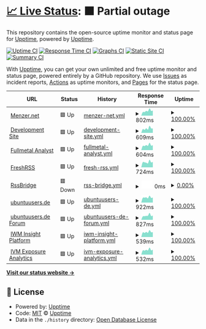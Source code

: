 # [📈 Live Status](https://upptime.github.io/upptime): <!--live status--> **🟧 Partial outage**

This repository contains the open-source uptime monitor and status page for [Upptime](https://upptime.js.org), powered by [Upptime](https://github.com/upptime/upptime).

[![Uptime CI](https://github.com/cxt666/upptime/workflows/Uptime%20CI/badge.svg)](https://github.com/cxt666/upptime/actions?query=workflow%3A%22Uptime+CI%22)
[![Response Time CI](https://github.com/cxt666/upptime/workflows/Response%20Time%20CI/badge.svg)](https://github.com/cxt666/upptime/actions?query=workflow%3A%22Response+Time+CI%22)
[![Graphs CI](https://github.com/cxt666/upptime/workflows/Graphs%20CI/badge.svg)](https://github.com/cxt666/upptime/actions?query=workflow%3A%22Graphs+CI%22)
[![Static Site CI](https://github.com/cxt666/upptime/workflows/Static%20Site%20CI/badge.svg)](https://github.com/cxt666/upptime/actions?query=workflow%3A%22Static+Site+CI%22)
[![Summary CI](https://github.com/cxt666/upptime/workflows/Summary%20CI/badge.svg)](https://github.com/cxt666/upptime/actions?query=workflow%3A%22Summary+CI%22)

With [Upptime](https://upptime.js.org), you can get your own unlimited and free uptime monitor and status page, powered entirely by a GitHub repository. We use [Issues](https://github.com/upptime/upptime/issues) as incident reports, [Actions](https://github.com/cxt666/upptime/actions) as uptime monitors, and [Pages](https://upptime.github.io/upptime) for the status page.

<!--start: status pages-->
<!-- This summary is generated by Upptime (https://github.com/upptime/upptime) -->
<!-- Do not edit this manually, your changes will be overwritten -->
<!-- prettier-ignore -->
| URL | Status | History | Response Time | Uptime |
| --- | ------ | ------- | ------------- | ------ |
| <img alt="" src="http://legacy.menzer.net/sites/default/files/dev.ico" height="13"> [Menzer.net](http://menzer.net) | 🟩 Up | [menzer-net.yml](https://github.com/cxt666/upptime/commits/HEAD/history/menzer-net.yml) | <details><summary><img alt="Response time graph" src="./graphs/menzer-net/response-time-week.png" height="20"> 802ms</summary><br><a href="https://cxt666.github.io/upptime/history/menzer-net"><img alt="Response time 839" src="https://img.shields.io/endpoint?url=https%3A%2F%2Fraw.githubusercontent.com%2Fcxt666%2Fupptime%2FHEAD%2Fapi%2Fmenzer-net%2Fresponse-time.json"></a><br><a href="https://cxt666.github.io/upptime/history/menzer-net"><img alt="24-hour response time 1054" src="https://img.shields.io/endpoint?url=https%3A%2F%2Fraw.githubusercontent.com%2Fcxt666%2Fupptime%2FHEAD%2Fapi%2Fmenzer-net%2Fresponse-time-day.json"></a><br><a href="https://cxt666.github.io/upptime/history/menzer-net"><img alt="7-day response time 802" src="https://img.shields.io/endpoint?url=https%3A%2F%2Fraw.githubusercontent.com%2Fcxt666%2Fupptime%2FHEAD%2Fapi%2Fmenzer-net%2Fresponse-time-week.json"></a><br><a href="https://cxt666.github.io/upptime/history/menzer-net"><img alt="30-day response time 709" src="https://img.shields.io/endpoint?url=https%3A%2F%2Fraw.githubusercontent.com%2Fcxt666%2Fupptime%2FHEAD%2Fapi%2Fmenzer-net%2Fresponse-time-month.json"></a><br><a href="https://cxt666.github.io/upptime/history/menzer-net"><img alt="1-year response time 715" src="https://img.shields.io/endpoint?url=https%3A%2F%2Fraw.githubusercontent.com%2Fcxt666%2Fupptime%2FHEAD%2Fapi%2Fmenzer-net%2Fresponse-time-year.json"></a></details> | <details><summary><a href="https://cxt666.github.io/upptime/history/menzer-net">100.00%</a></summary><a href="https://cxt666.github.io/upptime/history/menzer-net"><img alt="All-time uptime 99.90%" src="https://img.shields.io/endpoint?url=https%3A%2F%2Fraw.githubusercontent.com%2Fcxt666%2Fupptime%2FHEAD%2Fapi%2Fmenzer-net%2Fuptime.json"></a><br><a href="https://cxt666.github.io/upptime/history/menzer-net"><img alt="24-hour uptime 100.00%" src="https://img.shields.io/endpoint?url=https%3A%2F%2Fraw.githubusercontent.com%2Fcxt666%2Fupptime%2FHEAD%2Fapi%2Fmenzer-net%2Fuptime-day.json"></a><br><a href="https://cxt666.github.io/upptime/history/menzer-net"><img alt="7-day uptime 100.00%" src="https://img.shields.io/endpoint?url=https%3A%2F%2Fraw.githubusercontent.com%2Fcxt666%2Fupptime%2FHEAD%2Fapi%2Fmenzer-net%2Fuptime-week.json"></a><br><a href="https://cxt666.github.io/upptime/history/menzer-net"><img alt="30-day uptime 100.00%" src="https://img.shields.io/endpoint?url=https%3A%2F%2Fraw.githubusercontent.com%2Fcxt666%2Fupptime%2FHEAD%2Fapi%2Fmenzer-net%2Fuptime-month.json"></a><br><a href="https://cxt666.github.io/upptime/history/menzer-net"><img alt="1-year uptime 99.98%" src="https://img.shields.io/endpoint?url=https%3A%2F%2Fraw.githubusercontent.com%2Fcxt666%2Fupptime%2FHEAD%2Fapi%2Fmenzer-net%2Fuptime-year.json"></a></details>
| <img alt="" src="http://legacy.menzer.net/sites/default/files/dev.ico" height="13"> [Development Site](http://mnzr.de) | 🟩 Up | [development-site.yml](https://github.com/cxt666/upptime/commits/HEAD/history/development-site.yml) | <details><summary><img alt="Response time graph" src="./graphs/development-site/response-time-week.png" height="20"> 609ms</summary><br><a href="https://cxt666.github.io/upptime/history/development-site"><img alt="Response time 595" src="https://img.shields.io/endpoint?url=https%3A%2F%2Fraw.githubusercontent.com%2Fcxt666%2Fupptime%2FHEAD%2Fapi%2Fdevelopment-site%2Fresponse-time.json"></a><br><a href="https://cxt666.github.io/upptime/history/development-site"><img alt="24-hour response time 838" src="https://img.shields.io/endpoint?url=https%3A%2F%2Fraw.githubusercontent.com%2Fcxt666%2Fupptime%2FHEAD%2Fapi%2Fdevelopment-site%2Fresponse-time-day.json"></a><br><a href="https://cxt666.github.io/upptime/history/development-site"><img alt="7-day response time 609" src="https://img.shields.io/endpoint?url=https%3A%2F%2Fraw.githubusercontent.com%2Fcxt666%2Fupptime%2FHEAD%2Fapi%2Fdevelopment-site%2Fresponse-time-week.json"></a><br><a href="https://cxt666.github.io/upptime/history/development-site"><img alt="30-day response time 599" src="https://img.shields.io/endpoint?url=https%3A%2F%2Fraw.githubusercontent.com%2Fcxt666%2Fupptime%2FHEAD%2Fapi%2Fdevelopment-site%2Fresponse-time-month.json"></a><br><a href="https://cxt666.github.io/upptime/history/development-site"><img alt="1-year response time 614" src="https://img.shields.io/endpoint?url=https%3A%2F%2Fraw.githubusercontent.com%2Fcxt666%2Fupptime%2FHEAD%2Fapi%2Fdevelopment-site%2Fresponse-time-year.json"></a></details> | <details><summary><a href="https://cxt666.github.io/upptime/history/development-site">100.00%</a></summary><a href="https://cxt666.github.io/upptime/history/development-site"><img alt="All-time uptime 99.98%" src="https://img.shields.io/endpoint?url=https%3A%2F%2Fraw.githubusercontent.com%2Fcxt666%2Fupptime%2FHEAD%2Fapi%2Fdevelopment-site%2Fuptime.json"></a><br><a href="https://cxt666.github.io/upptime/history/development-site"><img alt="24-hour uptime 100.00%" src="https://img.shields.io/endpoint?url=https%3A%2F%2Fraw.githubusercontent.com%2Fcxt666%2Fupptime%2FHEAD%2Fapi%2Fdevelopment-site%2Fuptime-day.json"></a><br><a href="https://cxt666.github.io/upptime/history/development-site"><img alt="7-day uptime 100.00%" src="https://img.shields.io/endpoint?url=https%3A%2F%2Fraw.githubusercontent.com%2Fcxt666%2Fupptime%2FHEAD%2Fapi%2Fdevelopment-site%2Fuptime-week.json"></a><br><a href="https://cxt666.github.io/upptime/history/development-site"><img alt="30-day uptime 100.00%" src="https://img.shields.io/endpoint?url=https%3A%2F%2Fraw.githubusercontent.com%2Fcxt666%2Fupptime%2FHEAD%2Fapi%2Fdevelopment-site%2Fuptime-month.json"></a><br><a href="https://cxt666.github.io/upptime/history/development-site"><img alt="1-year uptime 99.98%" src="https://img.shields.io/endpoint?url=https%3A%2F%2Fraw.githubusercontent.com%2Fcxt666%2Fupptime%2FHEAD%2Fapi%2Fdevelopment-site%2Fuptime-year.json"></a></details>
| <img alt="" src="http://legacy.menzer.net/sites/default/files/dev.ico" height="13"> [Fullmetal Analyst](https://fullmetal-analyst.de/) | 🟩 Up | [fullmetal-analyst.yml](https://github.com/cxt666/upptime/commits/HEAD/history/fullmetal-analyst.yml) | <details><summary><img alt="Response time graph" src="./graphs/fullmetal-analyst/response-time-week.png" height="20"> 604ms</summary><br><a href="https://cxt666.github.io/upptime/history/fullmetal-analyst"><img alt="Response time 618" src="https://img.shields.io/endpoint?url=https%3A%2F%2Fraw.githubusercontent.com%2Fcxt666%2Fupptime%2FHEAD%2Fapi%2Ffullmetal-analyst%2Fresponse-time.json"></a><br><a href="https://cxt666.github.io/upptime/history/fullmetal-analyst"><img alt="24-hour response time 766" src="https://img.shields.io/endpoint?url=https%3A%2F%2Fraw.githubusercontent.com%2Fcxt666%2Fupptime%2FHEAD%2Fapi%2Ffullmetal-analyst%2Fresponse-time-day.json"></a><br><a href="https://cxt666.github.io/upptime/history/fullmetal-analyst"><img alt="7-day response time 604" src="https://img.shields.io/endpoint?url=https%3A%2F%2Fraw.githubusercontent.com%2Fcxt666%2Fupptime%2FHEAD%2Fapi%2Ffullmetal-analyst%2Fresponse-time-week.json"></a><br><a href="https://cxt666.github.io/upptime/history/fullmetal-analyst"><img alt="30-day response time 616" src="https://img.shields.io/endpoint?url=https%3A%2F%2Fraw.githubusercontent.com%2Fcxt666%2Fupptime%2FHEAD%2Fapi%2Ffullmetal-analyst%2Fresponse-time-month.json"></a><br><a href="https://cxt666.github.io/upptime/history/fullmetal-analyst"><img alt="1-year response time 606" src="https://img.shields.io/endpoint?url=https%3A%2F%2Fraw.githubusercontent.com%2Fcxt666%2Fupptime%2FHEAD%2Fapi%2Ffullmetal-analyst%2Fresponse-time-year.json"></a></details> | <details><summary><a href="https://cxt666.github.io/upptime/history/fullmetal-analyst">100.00%</a></summary><a href="https://cxt666.github.io/upptime/history/fullmetal-analyst"><img alt="All-time uptime 99.99%" src="https://img.shields.io/endpoint?url=https%3A%2F%2Fraw.githubusercontent.com%2Fcxt666%2Fupptime%2FHEAD%2Fapi%2Ffullmetal-analyst%2Fuptime.json"></a><br><a href="https://cxt666.github.io/upptime/history/fullmetal-analyst"><img alt="24-hour uptime 100.00%" src="https://img.shields.io/endpoint?url=https%3A%2F%2Fraw.githubusercontent.com%2Fcxt666%2Fupptime%2FHEAD%2Fapi%2Ffullmetal-analyst%2Fuptime-day.json"></a><br><a href="https://cxt666.github.io/upptime/history/fullmetal-analyst"><img alt="7-day uptime 100.00%" src="https://img.shields.io/endpoint?url=https%3A%2F%2Fraw.githubusercontent.com%2Fcxt666%2Fupptime%2FHEAD%2Fapi%2Ffullmetal-analyst%2Fuptime-week.json"></a><br><a href="https://cxt666.github.io/upptime/history/fullmetal-analyst"><img alt="30-day uptime 100.00%" src="https://img.shields.io/endpoint?url=https%3A%2F%2Fraw.githubusercontent.com%2Fcxt666%2Fupptime%2FHEAD%2Fapi%2Ffullmetal-analyst%2Fuptime-month.json"></a><br><a href="https://cxt666.github.io/upptime/history/fullmetal-analyst"><img alt="1-year uptime 99.98%" src="https://img.shields.io/endpoint?url=https%3A%2F%2Fraw.githubusercontent.com%2Fcxt666%2Fupptime%2FHEAD%2Fapi%2Ffullmetal-analyst%2Fuptime-year.json"></a></details>
| <img alt="" src="http://reader.mnzr.de/favicon.png" height="13"> [FreshRSS](https://reader.mnzr.de) | 🟩 Up | [fresh-rss.yml](https://github.com/cxt666/upptime/commits/HEAD/history/fresh-rss.yml) | <details><summary><img alt="Response time graph" src="./graphs/fresh-rss/response-time-week.png" height="20"> 724ms</summary><br><a href="https://cxt666.github.io/upptime/history/fresh-rss"><img alt="Response time 733" src="https://img.shields.io/endpoint?url=https%3A%2F%2Fraw.githubusercontent.com%2Fcxt666%2Fupptime%2FHEAD%2Fapi%2Ffresh-rss%2Fresponse-time.json"></a><br><a href="https://cxt666.github.io/upptime/history/fresh-rss"><img alt="24-hour response time 1039" src="https://img.shields.io/endpoint?url=https%3A%2F%2Fraw.githubusercontent.com%2Fcxt666%2Fupptime%2FHEAD%2Fapi%2Ffresh-rss%2Fresponse-time-day.json"></a><br><a href="https://cxt666.github.io/upptime/history/fresh-rss"><img alt="7-day response time 724" src="https://img.shields.io/endpoint?url=https%3A%2F%2Fraw.githubusercontent.com%2Fcxt666%2Fupptime%2FHEAD%2Fapi%2Ffresh-rss%2Fresponse-time-week.json"></a><br><a href="https://cxt666.github.io/upptime/history/fresh-rss"><img alt="30-day response time 715" src="https://img.shields.io/endpoint?url=https%3A%2F%2Fraw.githubusercontent.com%2Fcxt666%2Fupptime%2FHEAD%2Fapi%2Ffresh-rss%2Fresponse-time-month.json"></a><br><a href="https://cxt666.github.io/upptime/history/fresh-rss"><img alt="1-year response time 737" src="https://img.shields.io/endpoint?url=https%3A%2F%2Fraw.githubusercontent.com%2Fcxt666%2Fupptime%2FHEAD%2Fapi%2Ffresh-rss%2Fresponse-time-year.json"></a></details> | <details><summary><a href="https://cxt666.github.io/upptime/history/fresh-rss">100.00%</a></summary><a href="https://cxt666.github.io/upptime/history/fresh-rss"><img alt="All-time uptime 99.96%" src="https://img.shields.io/endpoint?url=https%3A%2F%2Fraw.githubusercontent.com%2Fcxt666%2Fupptime%2FHEAD%2Fapi%2Ffresh-rss%2Fuptime.json"></a><br><a href="https://cxt666.github.io/upptime/history/fresh-rss"><img alt="24-hour uptime 100.00%" src="https://img.shields.io/endpoint?url=https%3A%2F%2Fraw.githubusercontent.com%2Fcxt666%2Fupptime%2FHEAD%2Fapi%2Ffresh-rss%2Fuptime-day.json"></a><br><a href="https://cxt666.github.io/upptime/history/fresh-rss"><img alt="7-day uptime 100.00%" src="https://img.shields.io/endpoint?url=https%3A%2F%2Fraw.githubusercontent.com%2Fcxt666%2Fupptime%2FHEAD%2Fapi%2Ffresh-rss%2Fuptime-week.json"></a><br><a href="https://cxt666.github.io/upptime/history/fresh-rss"><img alt="30-day uptime 100.00%" src="https://img.shields.io/endpoint?url=https%3A%2F%2Fraw.githubusercontent.com%2Fcxt666%2Fupptime%2FHEAD%2Fapi%2Ffresh-rss%2Fuptime-month.json"></a><br><a href="https://cxt666.github.io/upptime/history/fresh-rss"><img alt="1-year uptime 99.95%" src="https://img.shields.io/endpoint?url=https%3A%2F%2Fraw.githubusercontent.com%2Fcxt666%2Fupptime%2FHEAD%2Fapi%2Ffresh-rss%2Fuptime-year.json"></a></details>
| <img alt="" src="http://reader.mnzr.de/favicon.png" height="13"> [RssBridge](http://bridge.mnzr.de/) | 🟥 Down | [rss-bridge.yml](https://github.com/cxt666/upptime/commits/HEAD/history/rss-bridge.yml) | <details><summary><img alt="Response time graph" src="./graphs/rss-bridge/response-time-week.png" height="20"> 0ms</summary><br><a href="https://cxt666.github.io/upptime/history/rss-bridge"><img alt="Response time 465" src="https://img.shields.io/endpoint?url=https%3A%2F%2Fraw.githubusercontent.com%2Fcxt666%2Fupptime%2FHEAD%2Fapi%2Frss-bridge%2Fresponse-time.json"></a><br><a href="https://cxt666.github.io/upptime/history/rss-bridge"><img alt="24-hour response time 0" src="https://img.shields.io/endpoint?url=https%3A%2F%2Fraw.githubusercontent.com%2Fcxt666%2Fupptime%2FHEAD%2Fapi%2Frss-bridge%2Fresponse-time-day.json"></a><br><a href="https://cxt666.github.io/upptime/history/rss-bridge"><img alt="7-day response time 0" src="https://img.shields.io/endpoint?url=https%3A%2F%2Fraw.githubusercontent.com%2Fcxt666%2Fupptime%2FHEAD%2Fapi%2Frss-bridge%2Fresponse-time-week.json"></a><br><a href="https://cxt666.github.io/upptime/history/rss-bridge"><img alt="30-day response time 0" src="https://img.shields.io/endpoint?url=https%3A%2F%2Fraw.githubusercontent.com%2Fcxt666%2Fupptime%2FHEAD%2Fapi%2Frss-bridge%2Fresponse-time-month.json"></a><br><a href="https://cxt666.github.io/upptime/history/rss-bridge"><img alt="1-year response time 467" src="https://img.shields.io/endpoint?url=https%3A%2F%2Fraw.githubusercontent.com%2Fcxt666%2Fupptime%2FHEAD%2Fapi%2Frss-bridge%2Fresponse-time-year.json"></a></details> | <details><summary><a href="https://cxt666.github.io/upptime/history/rss-bridge">0.00%</a></summary><a href="https://cxt666.github.io/upptime/history/rss-bridge"><img alt="All-time uptime 0.00%" src="https://img.shields.io/endpoint?url=https%3A%2F%2Fraw.githubusercontent.com%2Fcxt666%2Fupptime%2FHEAD%2Fapi%2Frss-bridge%2Fuptime.json"></a><br><a href="https://cxt666.github.io/upptime/history/rss-bridge"><img alt="24-hour uptime 0.00%" src="https://img.shields.io/endpoint?url=https%3A%2F%2Fraw.githubusercontent.com%2Fcxt666%2Fupptime%2FHEAD%2Fapi%2Frss-bridge%2Fuptime-day.json"></a><br><a href="https://cxt666.github.io/upptime/history/rss-bridge"><img alt="7-day uptime 0.00%" src="https://img.shields.io/endpoint?url=https%3A%2F%2Fraw.githubusercontent.com%2Fcxt666%2Fupptime%2FHEAD%2Fapi%2Frss-bridge%2Fuptime-week.json"></a><br><a href="https://cxt666.github.io/upptime/history/rss-bridge"><img alt="30-day uptime 0.00%" src="https://img.shields.io/endpoint?url=https%3A%2F%2Fraw.githubusercontent.com%2Fcxt666%2Fupptime%2FHEAD%2Fapi%2Frss-bridge%2Fuptime-month.json"></a><br><a href="https://cxt666.github.io/upptime/history/rss-bridge"><img alt="1-year uptime 0.00%" src="https://img.shields.io/endpoint?url=https%3A%2F%2Fraw.githubusercontent.com%2Fcxt666%2Fupptime%2FHEAD%2Fapi%2Frss-bridge%2Fuptime-year.json"></a></details>
| <img alt="" src="https://ubuntuusers.de/favicon.ico" height="13"> [ubuntuusers.de](https://ubuntuusers.de/) | 🟩 Up | [ubuntuusers-de.yml](https://github.com/cxt666/upptime/commits/HEAD/history/ubuntuusers-de.yml) | <details><summary><img alt="Response time graph" src="./graphs/ubuntuusers-de/response-time-week.png" height="20"> 922ms</summary><br><a href="https://cxt666.github.io/upptime/history/ubuntuusers-de"><img alt="Response time 977" src="https://img.shields.io/endpoint?url=https%3A%2F%2Fraw.githubusercontent.com%2Fcxt666%2Fupptime%2FHEAD%2Fapi%2Fubuntuusers-de%2Fresponse-time.json"></a><br><a href="https://cxt666.github.io/upptime/history/ubuntuusers-de"><img alt="24-hour response time 1707" src="https://img.shields.io/endpoint?url=https%3A%2F%2Fraw.githubusercontent.com%2Fcxt666%2Fupptime%2FHEAD%2Fapi%2Fubuntuusers-de%2Fresponse-time-day.json"></a><br><a href="https://cxt666.github.io/upptime/history/ubuntuusers-de"><img alt="7-day response time 922" src="https://img.shields.io/endpoint?url=https%3A%2F%2Fraw.githubusercontent.com%2Fcxt666%2Fupptime%2FHEAD%2Fapi%2Fubuntuusers-de%2Fresponse-time-week.json"></a><br><a href="https://cxt666.github.io/upptime/history/ubuntuusers-de"><img alt="30-day response time 1058" src="https://img.shields.io/endpoint?url=https%3A%2F%2Fraw.githubusercontent.com%2Fcxt666%2Fupptime%2FHEAD%2Fapi%2Fubuntuusers-de%2Fresponse-time-month.json"></a><br><a href="https://cxt666.github.io/upptime/history/ubuntuusers-de"><img alt="1-year response time 987" src="https://img.shields.io/endpoint?url=https%3A%2F%2Fraw.githubusercontent.com%2Fcxt666%2Fupptime%2FHEAD%2Fapi%2Fubuntuusers-de%2Fresponse-time-year.json"></a></details> | <details><summary><a href="https://cxt666.github.io/upptime/history/ubuntuusers-de">100.00%</a></summary><a href="https://cxt666.github.io/upptime/history/ubuntuusers-de"><img alt="All-time uptime 99.95%" src="https://img.shields.io/endpoint?url=https%3A%2F%2Fraw.githubusercontent.com%2Fcxt666%2Fupptime%2FHEAD%2Fapi%2Fubuntuusers-de%2Fuptime.json"></a><br><a href="https://cxt666.github.io/upptime/history/ubuntuusers-de"><img alt="24-hour uptime 100.00%" src="https://img.shields.io/endpoint?url=https%3A%2F%2Fraw.githubusercontent.com%2Fcxt666%2Fupptime%2FHEAD%2Fapi%2Fubuntuusers-de%2Fuptime-day.json"></a><br><a href="https://cxt666.github.io/upptime/history/ubuntuusers-de"><img alt="7-day uptime 100.00%" src="https://img.shields.io/endpoint?url=https%3A%2F%2Fraw.githubusercontent.com%2Fcxt666%2Fupptime%2FHEAD%2Fapi%2Fubuntuusers-de%2Fuptime-week.json"></a><br><a href="https://cxt666.github.io/upptime/history/ubuntuusers-de"><img alt="30-day uptime 100.00%" src="https://img.shields.io/endpoint?url=https%3A%2F%2Fraw.githubusercontent.com%2Fcxt666%2Fupptime%2FHEAD%2Fapi%2Fubuntuusers-de%2Fuptime-month.json"></a><br><a href="https://cxt666.github.io/upptime/history/ubuntuusers-de"><img alt="1-year uptime 99.99%" src="https://img.shields.io/endpoint?url=https%3A%2F%2Fraw.githubusercontent.com%2Fcxt666%2Fupptime%2FHEAD%2Fapi%2Fubuntuusers-de%2Fuptime-year.json"></a></details>
| <img alt="" src="https://ubuntuusers.de/favicon.ico" height="13"> [ubuntuusers.de Forum](https://forum.ubuntuusers.de/) | 🟩 Up | [ubuntuusers-de-forum.yml](https://github.com/cxt666/upptime/commits/HEAD/history/ubuntuusers-de-forum.yml) | <details><summary><img alt="Response time graph" src="./graphs/ubuntuusers-de-forum/response-time-week.png" height="20"> 827ms</summary><br><a href="https://cxt666.github.io/upptime/history/ubuntuusers-de-forum"><img alt="Response time 919" src="https://img.shields.io/endpoint?url=https%3A%2F%2Fraw.githubusercontent.com%2Fcxt666%2Fupptime%2FHEAD%2Fapi%2Fubuntuusers-de-forum%2Fresponse-time.json"></a><br><a href="https://cxt666.github.io/upptime/history/ubuntuusers-de-forum"><img alt="24-hour response time 1054" src="https://img.shields.io/endpoint?url=https%3A%2F%2Fraw.githubusercontent.com%2Fcxt666%2Fupptime%2FHEAD%2Fapi%2Fubuntuusers-de-forum%2Fresponse-time-day.json"></a><br><a href="https://cxt666.github.io/upptime/history/ubuntuusers-de-forum"><img alt="7-day response time 827" src="https://img.shields.io/endpoint?url=https%3A%2F%2Fraw.githubusercontent.com%2Fcxt666%2Fupptime%2FHEAD%2Fapi%2Fubuntuusers-de-forum%2Fresponse-time-week.json"></a><br><a href="https://cxt666.github.io/upptime/history/ubuntuusers-de-forum"><img alt="30-day response time 993" src="https://img.shields.io/endpoint?url=https%3A%2F%2Fraw.githubusercontent.com%2Fcxt666%2Fupptime%2FHEAD%2Fapi%2Fubuntuusers-de-forum%2Fresponse-time-month.json"></a><br><a href="https://cxt666.github.io/upptime/history/ubuntuusers-de-forum"><img alt="1-year response time 937" src="https://img.shields.io/endpoint?url=https%3A%2F%2Fraw.githubusercontent.com%2Fcxt666%2Fupptime%2FHEAD%2Fapi%2Fubuntuusers-de-forum%2Fresponse-time-year.json"></a></details> | <details><summary><a href="https://cxt666.github.io/upptime/history/ubuntuusers-de-forum">100.00%</a></summary><a href="https://cxt666.github.io/upptime/history/ubuntuusers-de-forum"><img alt="All-time uptime 99.95%" src="https://img.shields.io/endpoint?url=https%3A%2F%2Fraw.githubusercontent.com%2Fcxt666%2Fupptime%2FHEAD%2Fapi%2Fubuntuusers-de-forum%2Fuptime.json"></a><br><a href="https://cxt666.github.io/upptime/history/ubuntuusers-de-forum"><img alt="24-hour uptime 100.00%" src="https://img.shields.io/endpoint?url=https%3A%2F%2Fraw.githubusercontent.com%2Fcxt666%2Fupptime%2FHEAD%2Fapi%2Fubuntuusers-de-forum%2Fuptime-day.json"></a><br><a href="https://cxt666.github.io/upptime/history/ubuntuusers-de-forum"><img alt="7-day uptime 100.00%" src="https://img.shields.io/endpoint?url=https%3A%2F%2Fraw.githubusercontent.com%2Fcxt666%2Fupptime%2FHEAD%2Fapi%2Fubuntuusers-de-forum%2Fuptime-week.json"></a><br><a href="https://cxt666.github.io/upptime/history/ubuntuusers-de-forum"><img alt="30-day uptime 100.00%" src="https://img.shields.io/endpoint?url=https%3A%2F%2Fraw.githubusercontent.com%2Fcxt666%2Fupptime%2FHEAD%2Fapi%2Fubuntuusers-de-forum%2Fuptime-month.json"></a><br><a href="https://cxt666.github.io/upptime/history/ubuntuusers-de-forum"><img alt="1-year uptime 99.99%" src="https://img.shields.io/endpoint?url=https%3A%2F%2Fraw.githubusercontent.com%2Fcxt666%2Fupptime%2FHEAD%2Fapi%2Fubuntuusers-de-forum%2Fuptime-year.json"></a></details>
| <img alt="" src="https://www.rapid7.com/includes/img/favicon.ico" height="13"> [IWM Insight Platform](https://eu.data.insight.rapid7.com) | 🟩 Up | [iwm-insight-platform.yml](https://github.com/cxt666/upptime/commits/HEAD/history/iwm-insight-platform.yml) | <details><summary><img alt="Response time graph" src="./graphs/iwm-insight-platform/response-time-week.png" height="20"> 539ms</summary><br><a href="https://cxt666.github.io/upptime/history/iwm-insight-platform"><img alt="Response time 550" src="https://img.shields.io/endpoint?url=https%3A%2F%2Fraw.githubusercontent.com%2Fcxt666%2Fupptime%2FHEAD%2Fapi%2Fiwm-insight-platform%2Fresponse-time.json"></a><br><a href="https://cxt666.github.io/upptime/history/iwm-insight-platform"><img alt="24-hour response time 706" src="https://img.shields.io/endpoint?url=https%3A%2F%2Fraw.githubusercontent.com%2Fcxt666%2Fupptime%2FHEAD%2Fapi%2Fiwm-insight-platform%2Fresponse-time-day.json"></a><br><a href="https://cxt666.github.io/upptime/history/iwm-insight-platform"><img alt="7-day response time 539" src="https://img.shields.io/endpoint?url=https%3A%2F%2Fraw.githubusercontent.com%2Fcxt666%2Fupptime%2FHEAD%2Fapi%2Fiwm-insight-platform%2Fresponse-time-week.json"></a><br><a href="https://cxt666.github.io/upptime/history/iwm-insight-platform"><img alt="30-day response time 525" src="https://img.shields.io/endpoint?url=https%3A%2F%2Fraw.githubusercontent.com%2Fcxt666%2Fupptime%2FHEAD%2Fapi%2Fiwm-insight-platform%2Fresponse-time-month.json"></a><br><a href="https://cxt666.github.io/upptime/history/iwm-insight-platform"><img alt="1-year response time 540" src="https://img.shields.io/endpoint?url=https%3A%2F%2Fraw.githubusercontent.com%2Fcxt666%2Fupptime%2FHEAD%2Fapi%2Fiwm-insight-platform%2Fresponse-time-year.json"></a></details> | <details><summary><a href="https://cxt666.github.io/upptime/history/iwm-insight-platform">100.00%</a></summary><a href="https://cxt666.github.io/upptime/history/iwm-insight-platform"><img alt="All-time uptime 60.35%" src="https://img.shields.io/endpoint?url=https%3A%2F%2Fraw.githubusercontent.com%2Fcxt666%2Fupptime%2FHEAD%2Fapi%2Fiwm-insight-platform%2Fuptime.json"></a><br><a href="https://cxt666.github.io/upptime/history/iwm-insight-platform"><img alt="24-hour uptime 100.00%" src="https://img.shields.io/endpoint?url=https%3A%2F%2Fraw.githubusercontent.com%2Fcxt666%2Fupptime%2FHEAD%2Fapi%2Fiwm-insight-platform%2Fuptime-day.json"></a><br><a href="https://cxt666.github.io/upptime/history/iwm-insight-platform"><img alt="7-day uptime 100.00%" src="https://img.shields.io/endpoint?url=https%3A%2F%2Fraw.githubusercontent.com%2Fcxt666%2Fupptime%2FHEAD%2Fapi%2Fiwm-insight-platform%2Fuptime-week.json"></a><br><a href="https://cxt666.github.io/upptime/history/iwm-insight-platform"><img alt="30-day uptime 99.93%" src="https://img.shields.io/endpoint?url=https%3A%2F%2Fraw.githubusercontent.com%2Fcxt666%2Fupptime%2FHEAD%2Fapi%2Fiwm-insight-platform%2Fuptime-month.json"></a><br><a href="https://cxt666.github.io/upptime/history/iwm-insight-platform"><img alt="1-year uptime 43.02%" src="https://img.shields.io/endpoint?url=https%3A%2F%2Fraw.githubusercontent.com%2Fcxt666%2Fupptime%2FHEAD%2Fapi%2Fiwm-insight-platform%2Fuptime-year.json"></a></details>
| <img alt="" src="https://www.rapid7.com/includes/img/favicon.ico" height="13"> [IVM Exposure Analytics](https://eu.exposure-analytics.insight.rapid7.com) | 🟩 Up | [ivm-exposure-analytics.yml](https://github.com/cxt666/upptime/commits/HEAD/history/ivm-exposure-analytics.yml) | <details><summary><img alt="Response time graph" src="./graphs/ivm-exposure-analytics/response-time-week.png" height="20"> 532ms</summary><br><a href="https://cxt666.github.io/upptime/history/ivm-exposure-analytics"><img alt="Response time 520" src="https://img.shields.io/endpoint?url=https%3A%2F%2Fraw.githubusercontent.com%2Fcxt666%2Fupptime%2FHEAD%2Fapi%2Fivm-exposure-analytics%2Fresponse-time.json"></a><br><a href="https://cxt666.github.io/upptime/history/ivm-exposure-analytics"><img alt="24-hour response time 723" src="https://img.shields.io/endpoint?url=https%3A%2F%2Fraw.githubusercontent.com%2Fcxt666%2Fupptime%2FHEAD%2Fapi%2Fivm-exposure-analytics%2Fresponse-time-day.json"></a><br><a href="https://cxt666.github.io/upptime/history/ivm-exposure-analytics"><img alt="7-day response time 532" src="https://img.shields.io/endpoint?url=https%3A%2F%2Fraw.githubusercontent.com%2Fcxt666%2Fupptime%2FHEAD%2Fapi%2Fivm-exposure-analytics%2Fresponse-time-week.json"></a><br><a href="https://cxt666.github.io/upptime/history/ivm-exposure-analytics"><img alt="30-day response time 517" src="https://img.shields.io/endpoint?url=https%3A%2F%2Fraw.githubusercontent.com%2Fcxt666%2Fupptime%2FHEAD%2Fapi%2Fivm-exposure-analytics%2Fresponse-time-month.json"></a><br><a href="https://cxt666.github.io/upptime/history/ivm-exposure-analytics"><img alt="1-year response time 518" src="https://img.shields.io/endpoint?url=https%3A%2F%2Fraw.githubusercontent.com%2Fcxt666%2Fupptime%2FHEAD%2Fapi%2Fivm-exposure-analytics%2Fresponse-time-year.json"></a></details> | <details><summary><a href="https://cxt666.github.io/upptime/history/ivm-exposure-analytics">100.00%</a></summary><a href="https://cxt666.github.io/upptime/history/ivm-exposure-analytics"><img alt="All-time uptime 99.99%" src="https://img.shields.io/endpoint?url=https%3A%2F%2Fraw.githubusercontent.com%2Fcxt666%2Fupptime%2FHEAD%2Fapi%2Fivm-exposure-analytics%2Fuptime.json"></a><br><a href="https://cxt666.github.io/upptime/history/ivm-exposure-analytics"><img alt="24-hour uptime 100.00%" src="https://img.shields.io/endpoint?url=https%3A%2F%2Fraw.githubusercontent.com%2Fcxt666%2Fupptime%2FHEAD%2Fapi%2Fivm-exposure-analytics%2Fuptime-day.json"></a><br><a href="https://cxt666.github.io/upptime/history/ivm-exposure-analytics"><img alt="7-day uptime 100.00%" src="https://img.shields.io/endpoint?url=https%3A%2F%2Fraw.githubusercontent.com%2Fcxt666%2Fupptime%2FHEAD%2Fapi%2Fivm-exposure-analytics%2Fuptime-week.json"></a><br><a href="https://cxt666.github.io/upptime/history/ivm-exposure-analytics"><img alt="30-day uptime 99.82%" src="https://img.shields.io/endpoint?url=https%3A%2F%2Fraw.githubusercontent.com%2Fcxt666%2Fupptime%2FHEAD%2Fapi%2Fivm-exposure-analytics%2Fuptime-month.json"></a><br><a href="https://cxt666.github.io/upptime/history/ivm-exposure-analytics"><img alt="1-year uptime 99.99%" src="https://img.shields.io/endpoint?url=https%3A%2F%2Fraw.githubusercontent.com%2Fcxt666%2Fupptime%2FHEAD%2Fapi%2Fivm-exposure-analytics%2Fuptime-year.json"></a></details>

<!--end: status pages-->

[**Visit our status website →**](https://upptime.github.io/upptime)

## 📄 License

- Powered by: [Upptime](https://github.com/upptime/upptime)
- Code: [MIT](./LICENSE) © [Upptime](https://upptime.js.org)
- Data in the `./history` directory: [Open Database License](https://opendatacommons.org/licenses/odbl/1-0/)
